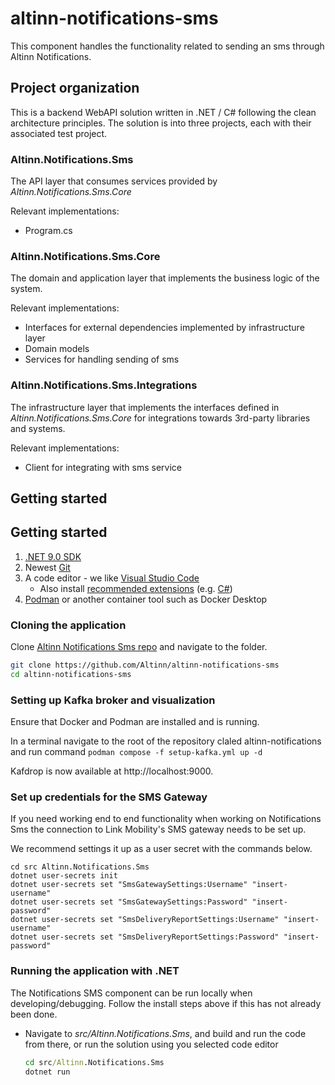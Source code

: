# altinn-notifications-sms

This component handles the functionality related to sending an sms through Altinn Notifications.

## Project organization
This is a backend WebAPI solution written in .NET / C# following the clean architecture principles.
The solution is into three projects, each with their associated test project.

### Altinn.Notifications.Sms
The API layer that consumes services provided by _Altinn.Notifications.Sms.Core_

Relevant implementations:
- Program.cs

### Altinn.Notifications.Sms.Core
The domain and application layer that implements the business logic of the system.

Relevant implementations:
- Interfaces for external dependencies implemented by infrastructure layer
- Domain models
- Services for handling sending of sms


### Altinn.Notifications.Sms.Integrations
The infrastructure layer that implements the interfaces defined in _Altinn.Notifications.Sms.Core_ for integrations towards 3rd-party libraries and systems.

Relevant implementations:
- Client for integrating with sms service

## Getting started

## Getting started

1. [.NET 9.0 SDK](https://dotnet.microsoft.com/download/dotnet/9.0)
2. Newest [Git](https://git-scm.com/downloads)
3. A code editor - we like [Visual Studio Code](https://code.visualstudio.com/download)
   - Also install [recommended extensions](https://code.visualstudio.com/docs/editor/extension-marketplace#_workspace-recommended-extensions) (e.g. [C#](https://marketplace.visualstudio.com/items?itemName=ms-dotnettools.csharp))
4. [Podman](https://podman.io/) or another container tool such as Docker Desktop

### Cloning the application

Clone [Altinn Notifications Sms repo](https://github.com/Altinn/altinn-notifications-sms) and navigate to the folder.

```bash
git clone https://github.com/Altinn/altinn-notifications-sms
cd altinn-notifications-sms
```

### Setting up Kafka broker and visualization

Ensure that Docker and Podman are installed and is running.

In a terminal navigate to the root of the repository claled altinn-notifications
and run command `podman compose -f setup-kafka.yml up -d`

Kafdrop is now available at http://localhost:9000.

### Set up credentials for the SMS Gateway

If you need working end to end functionality when working on
Notifications Sms the connection to Link Mobility's SMS gateway needs to be set up.

We recommend settings it up as a user secret with the commands below.

```
cd src Altinn.Notifications.Sms
dotnet user-secrets init
dotnet user-secrets set "SmsGatewaySettings:Username" "insert-username"
dotnet user-secrets set "SmsGatewaySettings:Password" "insert-password"
dotnet user-secrets set "SmsDeliveryReportSettings:Username" "insert-username"
dotnet user-secrets set "SmsDeliveryReportSettings:Password" "insert-password"
```


### Running the application with .NET

The Notifications SMS component can be run locally when developing/debugging. Follow the install steps above if this has not already been done.

- Navigate to _src/Altinn.Notifications.Sms_, and build and run the code from there, or run the solution using you selected code editor

  ```cmd
  cd src/Altinn.Notifications.Sms
  dotnet run
  ```
